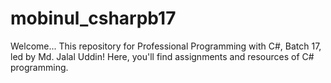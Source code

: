 # mobinul_csharpb17
Welcome...
This repository for Professional Programming with C#, Batch 17, led by Md. Jalal Uddin! Here, you'll find assignments and resources of C# programming.
